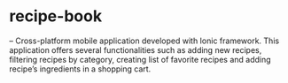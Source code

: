 # recipe-book
– Cross-platform mobile application developed with Ionic framework. This application offers several functionalities such as adding new recipes, filtering recipes by category, creating list of favorite recipes and adding recipe’s ingredients in a shopping cart.
